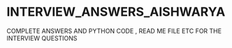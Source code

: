 # INTERVIEW_ANSWERS_AISHWARYA
COMPLETE ANSWERS AND PYTHON CODE , READ ME FILE ETC FOR THE INTERVIEW QUESTIONS
